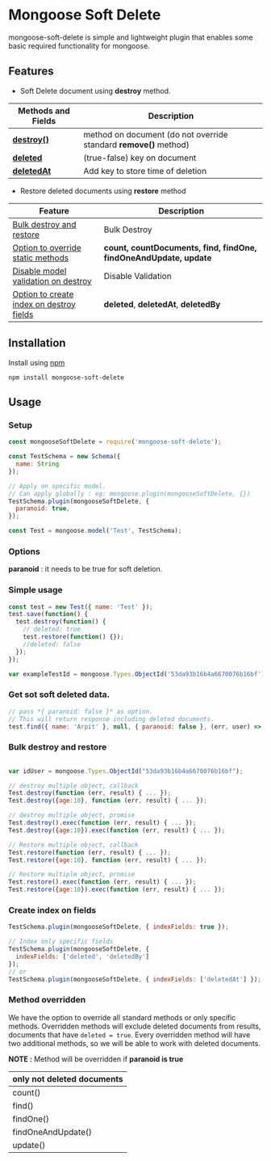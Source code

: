 # Mongoose Soft Delete

mongoose-soft-delete is simple and lightweight plugin that enables some basic required functionality for mongoose.


## Features

- Soft Delete document using **destroy** method.

| Methods and Fields                          | Description                                                       |
| ------------------------------------------- | ----------------------------------------------------------------- |
| [ **destroy()** ](#simple-usage)            | method on document (do not override standard **remove()** method)                                                     
| [ **deleted**](#simple-usage)               | (true-false) key on document                                      |
| [ **deletedAt**](#save-time-of-deletion)    | Add key to store time of deletion                                 |
                              

- Restore deleted documents using **restore** method

| Feature                                                                                | Description                                                        |
| -------------------------------------------------------------------------------------- | ------------------------------------------------------------------ |
| [Bulk destroy and restore](#bulk-destroy-and-restore)                                  | Bulk Destroy                                                       |
| [Option to override static methods](#examples-how-to-override-one-or-multiple-methods) | **count, countDocuments, find, findOne, findOneAndUpdate, update** |
| [Disable model validation on destroy](#disable-model-validation-on-destroy)            | Disable Validation                                                 |
| [Option to create index on destroy fields](#create-index-on-fields)                    | **deleted**, **deletedAt**, **deletedBy**                          |

## Installation

Install using [npm](https://npmjs.org)

```
npm install mongoose-soft-delete
```

## Usage


### Setup

```javascript
const mongooseSoftDelete = require('mongoose-soft-delete');

const TestSchema = new Schema({
  name: String
});

// Apply on specific model.
// Can apply globally : eg: mongoose.plugin(mongooseSoftDelete, {})
TestSchema.plugin(mongooseSoftDelete, {
  paranoid: true,
});

const Test = mongoose.model('Test', TestSchema);
```

### Options

**paranoid** : it needs to be true for soft deletion.
### Simple usage

```javascript
const test = new Test({ name: 'Test' });
test.save(function() {
  test.destroy(function() {
    // deleted: true
    test.restore(function() {});
    //deleted: false
  });
});

var exampleTestId = mongoose.Types.ObjectId('53da93b16b4a6670076b16bf');

```

### Get sot soft deleted data.

```javascript
// pass *{ paranoid: false }* as option.
// This will return response including deleted documents.
test.find({ name: 'Arpit' }, null, { paranoid: false }, (err, user) => {});
```


### Bulk destroy and restore

```javascript

var idUser = mongoose.Types.ObjectId("53da93b16b4a6670076b16bf");

// destroy multiple object, callback
Test.destroy(function (err, result) { ... });
Test.destroy({age:10}, function (err, result) { ... });

// destroy multiple object, promise
Test.destroy().exec(function (err, result) { ... });
Test.destroy({age:10}).exec(function (err, result) { ... });

// Restore multiple object, callback
Test.restore(function (err, result) { ... });
Test.restore({age:10}, function (err, result) { ... });

// Restore multiple object, promise
Test.restore().exec(function (err, result) { ... });
Test.restore({age:10}).exec(function (err, result) { ... });
```

### Create index on fields

```javascript
TestSchema.plugin(mongooseSoftDelete, { indexFields: true });

// Index only specific fields
TestSchema.plugin(mongooseSoftDelete, {
  indexFields: ['deleted', 'deletedBy']
});
// or
TestSchema.plugin(mongooseSoftDelete, { indexFields: ['deletedAt'] });
```

### Method overridden

We have the option to override all standard methods or only specific methods. Overridden methods will exclude deleted documents from results, documents that have `deleted = true`. Every overridden method will have two additional methods, so we will be able to work with deleted documents.

**NOTE :** Method will be overridden if **paranoid is true**

| only not deleted documents |
| -------------------------- |
| count()                    |
| find()                     |
| findOne()                  |
| findOneAndUpdate()         |
| update()                   |
